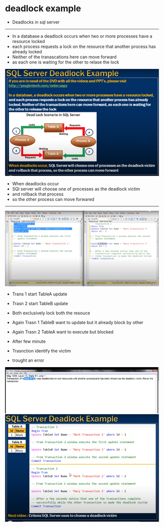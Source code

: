 # deadlock example

- Deadlocks in sql server 

---

- In a database a deadlock occurs when two or more processes have a resource locked
- each process requests a lock on the resource that another process has already locked
- Neither of the tranascations here can move forward
- as each one is waiting for the other to relase the lock 

<img src="./img/C_95.png" />

- When deadlocks occur 
- SQl server will choose one of processes as the deadlock victim
- and rollback that process
- so the other process can move forwared 

---

<img src="./img/C_96.png" />

- Trans 1 start TableA update
- Trasn 2 start TableB update
- Both exclusively lock both the resouce 

- Again Trasn 1 TableB want to update but it already block by other 

- Again Trasn 2 TableA want to execute but blocked 
- After few minute 
- Trasnction identify the victim 
- trought an error 


<img src="./img/C_97.png" />

<img src="./img/C_98.png" />